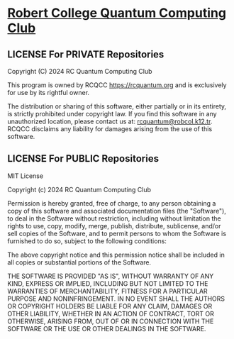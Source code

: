 # [Robert College Quantum Computing Club](https://rcquantum.org)

## LICENSE For PRIVATE Repositories
Copyright (C) 2024 RC Quantum Computing Club

This program is owned by RCQCC https://rcquantum.org and is exclusively for use by its rightful owner. 

The distribution or sharing of this software, either partially or in its entirety, is strictly prohibited under copyright law. 
If you find this software in any unauthorized location, please contact us at: rcquantum@robcol.k12.tr.
RCQCC disclaims any liability for damages arising from the use of this software.


## LICENSE For PUBLIC Repositories
MIT License

Copyright (c) 2024 RC Quantum Computing Club

Permission is hereby granted, free of charge, to any person obtaining a copy
of this software and associated documentation files (the "Software"), to deal
in the Software without restriction, including without limitation the rights
to use, copy, modify, merge, publish, distribute, sublicense, and/or sell
copies of the Software, and to permit persons to whom the Software is
furnished to do so, subject to the following conditions:

The above copyright notice and this permission notice shall be included in all
copies or substantial portions of the Software.

THE SOFTWARE IS PROVIDED "AS IS", WITHOUT WARRANTY OF ANY KIND, EXPRESS OR
IMPLIED, INCLUDING BUT NOT LIMITED TO THE WARRANTIES OF MERCHANTABILITY,
FITNESS FOR A PARTICULAR PURPOSE AND NONINFRINGEMENT. IN NO EVENT SHALL THE
AUTHORS OR COPYRIGHT HOLDERS BE LIABLE FOR ANY CLAIM, DAMAGES OR OTHER
LIABILITY, WHETHER IN AN ACTION OF CONTRACT, TORT OR OTHERWISE, ARISING FROM,
OUT OF OR IN CONNECTION WITH THE SOFTWARE OR THE USE OR OTHER DEALINGS IN THE
SOFTWARE.
